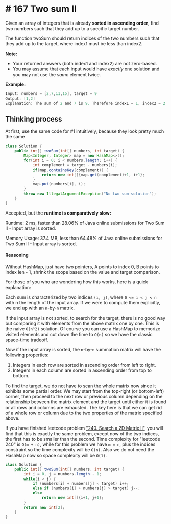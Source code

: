 # # 167 Two sum II

Given an array of integers that is already **sorted in ascending order**, find two numbers such that they add up to a specific target number.

The function twoSum should return indices of the two numbers such  that they add up to the target, where index1 must be less than index2.

**Note:**

- Your returned answers (both index1 and index2) are not zero-based.
- You may assume that each input would have *exactly* one solution and you may not use the *same* element twice.

**Example:**

```java
Input: numbers = [2,7,11,15], target = 9
Output: [1,2]
Explanation: The sum of 2 and 7 is 9. Therefore index1 = 1, index2 = 2.
```



## Thinking process

At first, use the same code for #1 intuitively, because they look pretty much the same

```java
class Solution {
    public int[] twoSum(int[] numbers, int target) {
        Map<Integer, Integer> map = new HashMap<>();
        for(int i = 0; i < numbers.length; i++) {
            int complement = target - numbers[i];
            if(map.containsKey(complement)) {
                return new int[]{map.get(complement)+1, i+1};
            }
            map.put(numbers[i], i);
        }
        throw new IllegalArgumentException("No two sum solution");
    }
}
```

Accepted, but the **runtime is comparatively slow:**

Runtime: 2 ms, faster than 28.06% of Java online submissions for Two Sum II - Input array is sorted.

Memory Usage: 37.4 MB, less than 64.48% of Java online submissions for Two Sum II - Input array is sorted.



#### Reasoning

Without HashMap, just have two pointers, A points to index 0, B points to index len - 1, shrink the scope based on the value and target comparison.

For those of you who are wondering how this works, here is a quick explanation:

 

Each sum is characterized by two indices `(i, j)`, where `0 <= i < j < n` with n the length of the input array. If we were to compute them explicitly, we end up with an `n`-by-`n` matrix.

 

If the input array is not sorted, to search for the target, there  is no good way but comparing it with elements from the above matrix one  by one. This is the naive `O(n^2)` solution. Of course you can use a HashMap to memorize visited elements and cut down the time to `O(n)` so we have the classic space-time tradeoff.

 

Now if the input array is sorted, the `n`-by-`n` summation matrix will have the following properties:

 

1. Integers in each row are sorted in ascending order from left to right.
2. Integers in each column are sorted in ascending order from top to bottom.



To find the target, we do not have to scan the whole matrix  now since it exhibits some partial order. We may start from the  top-right (or bottom-left) corner, then proceed to the next row or  previous column depending on the relationship between the matrix element  and the target until either it is found or all rows and columns are  exhausted. The key here is that we can get rid of a whole row or column  due to the two properties of the matrix specified above.



If you have finished leetcode problem ["240. Search a 2D Matrix II"](https://leetcode.com/problems/search-a-2d-matrix-ii/),  you will find that this is exactly the same problem, except now of the  two indices, the first has to be smaller than the second. Time  complexity for "leetcode 240" is `O(m + n)`, while for this problem we have `m = n`, plus the indices constraint so the time complexity will be `O(n)`. Also we do not need the HashMap now so space complexity will be `O(1)`.



```java
class Solution {
    public int[] twoSum(int[] numbers, int target) {
        int i = 0, j = numbers.length - 1;
        while(i < j) {
            if (numbers[i] + numbers[j] < target) i++;
            else if (numbers[i] + numbers[j] > target) j--;
            else
                return new int[]{i+1, j+1};
        }
        return new int[2];
    }
}
```







 





